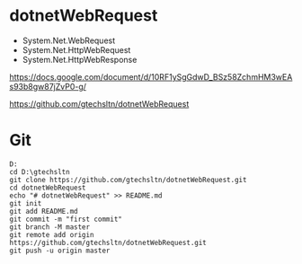 # dotnetWebRequest

+ System.Net.WebRequest
+ System.Net.HttpWebRequest
+ System.Net.HttpWebResponse

https://docs.google.com/document/d/10RF1ySgGdwD_BSz58ZchmHM3wEAs93b8gw87jZvP0-g/

https://github.com/gtechsltn/dotnetWebRequest

# Git

```
D:
cd D:\gtechsltn
git clone https://github.com/gtechsltn/dotnetWebRequest.git
cd dotnetWebRequest
echo "# dotnetWebRequest" >> README.md
git init
git add README.md
git commit -m "first commit"
git branch -M master
git remote add origin https://github.com/gtechsltn/dotnetWebRequest.git
git push -u origin master

```
